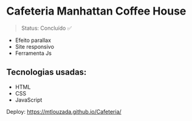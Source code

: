 <h1>Cafeteria Manhattan Coffee House</h1>

> Status: Concluído ✅

- Efeito parallax
- Site responsivo
- Ferramenta Js

## Tecnologias usadas:

* HTML
* CSS
* JavaScript


Deploy: https://mtlouzada.github.io/Cafeteria/

